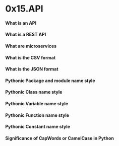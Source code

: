 # 0x15.API

#### What is an API
#### What is a REST API
#### What are microservices
#### What is the CSV format
#### What is the JSON format
#### Pythonic Package and module name style
#### Pythonic Class name style
#### Pythonic Variable name style
#### Pythonic Function name style
#### Pythonic Constant name style
#### Significance of CapWords or CamelCase in Python
